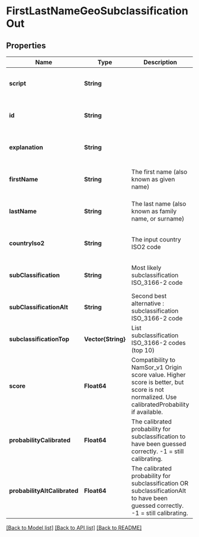 # FirstLastNameGeoSubclassificationOut


## Properties
Name | Type | Description | Notes
------------ | ------------- | ------------- | -------------
**script** | **String** |  | [optional] [default to nothing]
**id** | **String** |  | [optional] [default to nothing]
**explanation** | **String** |  | [optional] [default to nothing]
**firstName** | **String** | The first name (also known as given name) | [optional] [default to nothing]
**lastName** | **String** | The last name (also known as family name, or surname) | [optional] [default to nothing]
**countryIso2** | **String** | The input country ISO2 code | [optional] [default to nothing]
**subClassification** | **String** | Most likely subclassification ISO_3166-2 code | [optional] [default to nothing]
**subClassificationAlt** | **String** | Second best alternative : subclassification ISO_3166-2 code | [optional] [default to nothing]
**subclassificationTop** | **Vector{String}** | List subclassification ISO_3166-2 codes (top 10) | [optional] [default to nothing]
**score** | **Float64** | Compatibility to NamSor_v1 Origin score value. Higher score is better, but score is not normalized. Use calibratedProbability if available.  | [optional] [default to nothing]
**probabilityCalibrated** | **Float64** | The calibrated probability for subclassification to have been guessed correctly. -1 &#x3D; still calibrating.  | [optional] [default to nothing]
**probabilityAltCalibrated** | **Float64** | The calibrated probability for subclassification OR subclassificationAlt to have been guessed correctly. -1 &#x3D; still calibrating.  | [optional] [default to nothing]


[[Back to Model list]](../README.md#models) [[Back to API list]](../README.md#api-endpoints) [[Back to README]](../README.md)


